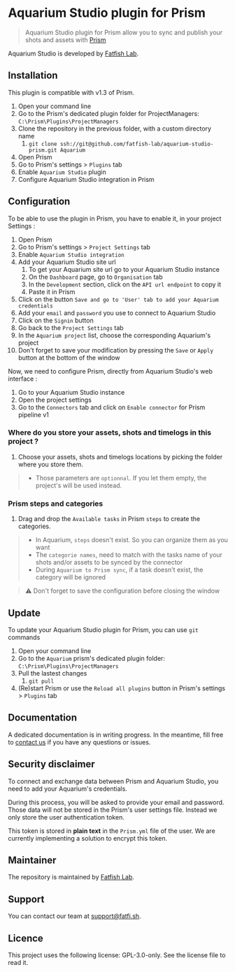 # Aquarium Studio plugin for Prism

> Aquarium Studio plugin for Prism allow you to sync and publish your shots and assets with [Prism](https://prism-pipeline.com/)

Aquarium Studio is developed by [Fatfish Lab](https://fatfi.sh).

## Installation
This plugin is compatible with v1.3 of Prism.

1. Open your command line
1. Go to the Prism's dedicated plugin folder for ProjectManagers: `C:\Prism\Plugins\ProjectManagers`
1. Clone the repository in the previous folder, with a custom directory name
    1. `git clone ssh://git@github.com/fatfish-lab/aquarium-studio-prism.git Aquarium`
1. Open Prism
1. Go to Prism's settings > `Plugins` tab
1. Enable `Aquarium Studio` plugin
1. Configure Aquarium Studio integration in Prism

## Configuration
To be able to use the plugin in Prism, you have to enable it, in your project Settings :

1. Open Prism
1. Go to Prism's settings > `Project Settings` tab
1. Enable `Aquarium Studio integration`
1. Add your Aquarium Studio site url
    1. To get your Aquarium site url go to your Aquarium Studio instance
    1. On the `Dashboard` page, go to `Organisation` tab
    1. In the `Development` section, click on the `API url endpoint` to copy it
    1. Paste it in Prism
1. Click on the button `Save and go to 'User' tab to add your Aquarium credentials`
1. Add your `email` and `password` you use to connect to Aquarium Studio
1. Click on the `Signin` button
1. Go back to the `Project Settings` tab
1. In the `Aquarium project` list, choose the corresponding Aquarium's project
1. Don't forget to save your modification by pressing the `Save` or `Apply` button at the bottom of the window

Now, we need to configure Prism, directly from Aquarium Studio's web interface :

1. Go to your Aquarium Studio instance
1. Open the project settings
1. Go to the `Connectors` tab and click on `Enable connector` for Prism pipeline v1

### Where do you store your assets, shots and timelogs in this project ?
1. Choose your assets, shots and timelogs locations by picking the folder where you store them.

> - Those parameters are `optionnal`. If you let them empty, the project's will be used instead.

### Prism steps and categories
1. Drag and drop the `Available tasks` in Prism `steps` to create the categories.

> - In Aquarium, `steps` doesn't exist. So you can organize them as you want
> - The `categorie names`, need to match with the tasks name of your shots and/or assets to be synced by the connector
> - During `Aquarium to Prism sync`, if a task doesn't exist, the category will be ignored

> :warning: Don't forget to save the configuration before closing the window

## Update
To update your Aquarium Studio plugin for Prism, you can use `git` commands

1. Open your command line
1. Go to the `Aquarium` prism's dedicated plugin folder: `C:\Prism\Plugins\ProjectManagers`
1. Pull the lastest changes
    1. `git pull`
1. (Re)start Prism or use the `Reload all plugins` button in Prism's settings > `Plugins` tab

## Documentation

A dedicated documentation is in writing progress. In the meantime, fill free to [contact us](https://fatfi.sh/contact-us/) if you have any questions or issues.

## Security disclaimer
To connect and exchange data between Prism and Aquarium Studio, you need to add your Aquarium's credentials.

During this process, you will be asked to provide your email and password. Those data will not be stored in the Prism's user settings file. Instead we only store the user authentication token.

This token is stored in **plain text** in the `Prism.yml` file of the user. We are currently implementing a solution to encrypt this token.

## Maintainer

The repository is maintained by [Fatfish Lab](https://fatfi.sh). 

## Support

You can contact our team at [support@fatfi.sh](mailto:support@fatfi.sh).

## Licence

This project uses the following license: GPL-3.0-only. See the license file to read it.


